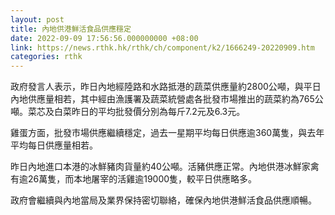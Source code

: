 ```yaml
---
layout: post
title: 內地供港鮮活食品供應穩定
date: 2022-09-09 17:56:56.000000000 +08:00
link: https://news.rthk.hk/rthk/ch/component/k2/1666249-20220909.htm
categories: rthk
---
```


政府發言人表示，昨日內地經陸路和水路抵港的蔬菜供應量約2800公噸，與平日內地供應量相若，其中經由漁護署及蔬菜統營處各批發市場推出的蔬菜約為765公噸。菜芯及白菜昨日的平均批發價分別為每斤7.2元及6.3元。

雞蛋方面，批發市場供應繼續穩定，過去一星期平均每日供應逾360萬隻，與去年平均每日供應量相若。

昨日內地進口本港的冰鮮豬肉貨量約40公噸。活豬供應正常。內地供港冰鮮家禽有逾26萬隻，而本地屠宰的活雞逾19000隻，較平日供應略多。

政府會繼續與內地當局及業界保持密切聯絡，確保內地供港鮮活食品供應順暢。
